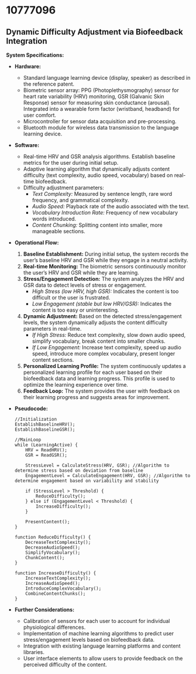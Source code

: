 # 10777096

## Dynamic Difficulty Adjustment via Biofeedback Integration

**System Specifications:**

*   **Hardware:**
    *   Standard language learning device (display, speaker) as described in the reference patent.
    *   Biometric sensor array: PPG (Photoplethysmography) sensor for heart rate variability (HRV) monitoring, GSR (Galvanic Skin Response) sensor for measuring skin conductance (arousal). Integrated into a wearable form factor (wristband, headband) for user comfort.
    *   Microcontroller for sensor data acquisition and pre-processing.
    *   Bluetooth module for wireless data transmission to the language learning device.
*   **Software:**
    *   Real-time HRV and GSR analysis algorithms.  Establish baseline metrics for the user during initial setup.
    *   Adaptive learning algorithm that dynamically adjusts content difficulty (text complexity, audio speed, vocabulary) based on real-time biofeedback.
    *   Difficulty adjustment parameters:
        *   *Text Complexity:*  Measured by sentence length, rare word frequency, and grammatical complexity.
        *   *Audio Speed:* Playback rate of the audio associated with the text.
        *   *Vocabulary Introduction Rate:* Frequency of new vocabulary words introduced.
        *   *Content Chunking:*  Splitting content into smaller, more manageable sections.
*   **Operational Flow:**

    1.  **Baseline Establishment:** During initial setup, the system records the user’s baseline HRV and GSR while they engage in a neutral activity.
    2.  **Real-time Monitoring:**  The biometric sensors continuously monitor the user’s HRV and GSR while they are learning.
    3.  **Stress/Engagement Detection:** The system analyzes the HRV and GSR data to detect levels of stress or engagement.
        *   *High Stress (low HRV, high GSR):* Indicates the content is too difficult or the user is frustrated.
        *   *Low Engagement (stable but low HRV/GSR):* Indicates the content is too easy or uninteresting.
    4.  **Dynamic Adjustment:** Based on the detected stress/engagement levels, the system dynamically adjusts the content difficulty parameters in real-time.
        *   *If High Stress:* Reduce text complexity, slow down audio speed, simplify vocabulary, break content into smaller chunks.
        *   *If Low Engagement:* Increase text complexity, speed up audio speed, introduce more complex vocabulary, present longer content sections.
    5.  **Personalized Learning Profile:** The system continuously updates a personalized learning profile for each user based on their biofeedback data and learning progress. This profile is used to optimize the learning experience over time.
    6.  **Feedback Loop:** The system provides the user with feedback on their learning progress and suggests areas for improvement.
*   **Pseudocode:**

    ```
    //Initialization
    EstablishBaselineHRV();
    EstablishBaselineGSR();

    //MainLoop
    while (LearningActive) {
        HRV = ReadHRV();
        GSR = ReadGSR();

        StressLevel = CalculateStress(HRV, GSR); //Algorithm to determine stress based on deviation from baseline
        EngagementLevel = CalculateEngagement(HRV, GSR); //Algorithm to determine engagement based on variability and stability

        if (StressLevel > Threshold) {
            ReduceDifficulty();
        } else if (EngagementLevel < Threshold) {
            IncreaseDifficulty();
        }

        PresentContent();
    }

    function ReduceDifficulty() {
        DecreaseTextComplexity();
        DecreaseAudioSpeed();
        SimplifyVocabulary();
        ChunkContent();
    }

    function IncreaseDifficulty() {
        IncreaseTextComplexity();
        IncreaseAudioSpeed();
        IntroduceComplexVocabulary();
        CombineContentChunks();
    }
    ```
*   **Further Considerations:**
    *   Calibration of sensors for each user to account for individual physiological differences.
    *   Implementation of machine learning algorithms to predict user stress/engagement levels based on biofeedback data.
    *   Integration with existing language learning platforms and content libraries.
    *   User interface elements to allow users to provide feedback on the perceived difficulty of the content.